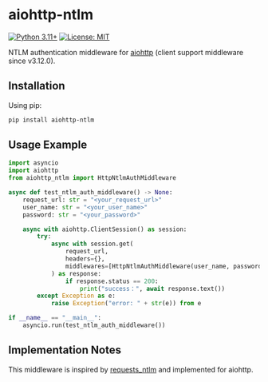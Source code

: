 # aiohttp-ntlm

[![Python 3.11+](https://img.shields.io/badge/python-3.11+-blue.svg)](https://www.python.org/downloads/)
[![License: MIT](https://img.shields.io/badge/License-MIT-yellow.svg)](https://opensource.org/licenses/MIT)

NTLM authentication middleware for [aiohttp](https://github.com/aio-libs/aiohttp) (client support middleware since v3.12.0).

## Installation

Using pip:

```bash
pip install aiohttp-ntlm
```

## Usage Example

```python
import asyncio
import aiohttp
from aiohttp_ntlm import HttpNtlmAuthMiddleware

async def test_ntlm_auth_middleware() -> None:
    request_url: str = "<your_request_url>" 
    user_name: str = "<your_user_name>"
    password: str = "<your_password>"

    async with aiohttp.ClientSession() as session:
        try:
            async with session.get(
                request_url, 
                headers={}, 
                middlewares=[HttpNtlmAuthMiddleware(user_name, password)]
            ) as response:
                if response.status == 200:
                    print("success：", await response.text())
        except Exception as e:
            raise Exception("error: " + str(e)) from e

if __name__ == "__main__":
    asyncio.run(test_ntlm_auth_middleware())
```

## Implementation Notes

This middleware is inspired by [requests_ntlm](https://github.com/requests/requests-ntlm) and implemented for aiohttp.